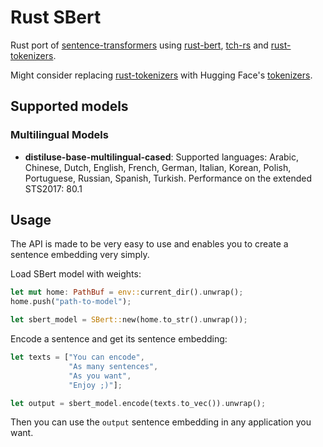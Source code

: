 # Rust SBert

Rust port of [sentence-transformers](https://github.com/UKPLab/sentence-transformers) using [rust-bert](https://github.com/guillaume-be/rust-bert), [tch-rs](https://github.com/LaurentMazare/tch-rs) and [rust-tokenizers](https://github.com/guillaume-be/rust-tokenizers).

Might consider replacing [rust-tokenizers](https://github.com/guillaume-be/rust-tokenizers) with Hugging Face's [tokenizers](https://github.com/huggingface/tokenizers/tree/master/tokenizers).

## Supported models

### Multilingual Models

- **distiluse-base-multilingual-cased**: Supported languages: Arabic, Chinese, Dutch, English, French, German,  Italian, Korean, Polish, Portuguese, Russian, Spanish, Turkish. Performance on the extended STS2017: 80.1


## Usage

The API is made to be very easy to use and enables you to create a sentence embedding very simply.

Load SBert model with weights:

```Rust
let mut home: PathBuf = env::current_dir().unwrap();
home.push("path-to-model");

let sbert_model = SBert::new(home.to_str().unwrap());
```

Encode a sentence and get its sentence embedding:

```Rust
let texts = ["You can encode",
             "As many sentences",
             "As you want",
             "Enjoy ;)"];

let output = sbert_model.encode(texts.to_vec()).unwrap();
```

Then you can use the `output` sentence embedding in any application you want. 
